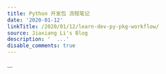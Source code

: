 ```yaml
---
title: Python 开发包 流程笔记
date: '2020-01-12'
linkTitle: /2020/01/12/learn-dev-py-pkg-workflow/
source: Jiaxiang Li's Blog
description: '  ...'
disable_comments: true
---
```

  ...